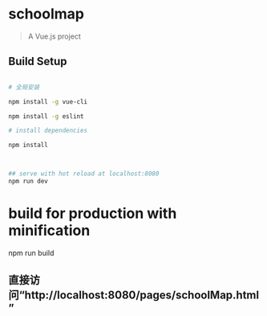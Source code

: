 

# schoolmap

> A Vue.js project

## Build Setup

``` bash

# 全局安装

npm install -g vue-cli 

npm install -g eslint

# install dependencies

npm install



## serve with hot reload at localhost:8080
npm run dev

```
# build for production with minification 
npm run build

## 直接访问“http://localhost:8080/pages/schoolMap.html”